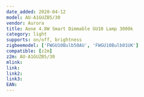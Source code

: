 ```yaml
---
date_added: 2020-04-12
model: AU-A1GUZB5/30
vendor: Aurora
title: Aone 4.8W Smart Dimmable GU10 Lamp 3000k
category: light
supports: on/off, brightness
zigbeemodel: ['FWGU10Bulb50AU', 'FWGU10Bulb01UK']
compatible: [z2m]
z2m: AU-A1GUZB5/30
mlink: 
link: 
link2: 
link3: 
EAN: 
---
```

